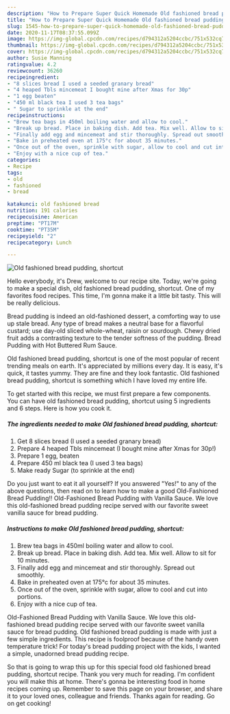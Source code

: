 ```yaml
---
description: "How to Prepare Super Quick Homemade Old fashioned bread pudding, shortcut"
title: "How to Prepare Super Quick Homemade Old fashioned bread pudding, shortcut"
slug: 1545-how-to-prepare-super-quick-homemade-old-fashioned-bread-pudding-shortcut
date: 2020-11-17T08:37:55.099Z
image: https://img-global.cpcdn.com/recipes/d794312a5204ccbc/751x532cq70/old-fashioned-bread-pudding-shortcut-recipe-main-photo.jpg
thumbnail: https://img-global.cpcdn.com/recipes/d794312a5204ccbc/751x532cq70/old-fashioned-bread-pudding-shortcut-recipe-main-photo.jpg
cover: https://img-global.cpcdn.com/recipes/d794312a5204ccbc/751x532cq70/old-fashioned-bread-pudding-shortcut-recipe-main-photo.jpg
author: Susie Manning
ratingvalue: 4.2
reviewcount: 36260
recipeingredient:
- "8 slices bread I used a seeded granary bread"
- "4 heaped Tbls mincemeat I bought mine after Xmas for 30p"
- "1 egg beaten"
- "450 ml black tea I used 3 tea bags"
- " Sugar to sprinkle at the end"
recipeinstructions:
- "Brew tea bags in 450ml boiling water and allow to cool."
- "Break up bread. Place in baking dish. Add tea. Mix well. Allow to sit for 10 minutes."
- "Finally add egg and mincemeat and stir thoroughly. Spread out smoothly."
- "Bake in preheated oven at 175°c for about 35 minutes."
- "Once out of the oven, sprinkle with sugar, allow to cool and cut into portions."
- "Enjoy with a nice cup of tea."
categories:
- Recipe
tags:
- old
- fashioned
- bread

katakunci: old fashioned bread 
nutrition: 191 calories
recipecuisine: American
preptime: "PT17M"
cooktime: "PT35M"
recipeyield: "2"
recipecategory: Lunch

---
```



![Old fashioned bread pudding, shortcut](https://img-global.cpcdn.com/recipes/d794312a5204ccbc/751x532cq70/old-fashioned-bread-pudding-shortcut-recipe-main-photo.jpg)

Hello everybody, it's Drew, welcome to our recipe site. Today, we're going to make a special dish, old fashioned bread pudding, shortcut. One of my favorites food recipes. This time, I'm gonna make it a little bit tasty. This will be really delicious.

Bread pudding is indeed an old-fashioned dessert, a comforting way to use up stale bread. Any type of bread makes a neutral base for a flavorful custard; use day-old sliced whole-wheat, raisin or sourdough. Chewy dried fruit adds a contrasting texture to the tender softness of the pudding. Bread Pudding with Hot Buttered Rum Sauce.

Old fashioned bread pudding, shortcut is one of the most popular of recent trending meals on earth. It's appreciated by millions every day. It is easy, it's quick, it tastes yummy. They are fine and they look fantastic. Old fashioned bread pudding, shortcut is something which I have loved my entire life.


To get started with this recipe, we must first prepare a few components. You can have old fashioned bread pudding, shortcut using 5 ingredients and 6 steps. Here is how you cook it.

<!--inarticleads1-->

##### The ingredients needed to make Old fashioned bread pudding, shortcut:

1. Get 8 slices bread (I used a seeded granary bread)
1. Prepare 4 heaped Tbls mincemeat (I bought mine after Xmas for 30p!)
1. Prepare 1 egg, beaten
1. Prepare 450 ml black tea (I used 3 tea bags)
1. Make ready  Sugar (to sprinkle at the end)


Do you just want to eat it all yourself? If you answered &#34;Yes!&#34; to any of the above questions, then read on to learn how to make a good Old-Fashioned Bread Pudding!! Old-Fashioned Bread Pudding with Vanilla Sauce. We love this old-fashioned bread pudding recipe served with our favorite sweet vanilla sauce for bread pudding. 

<!--inarticleads2-->

##### Instructions to make Old fashioned bread pudding, shortcut:

1. Brew tea bags in 450ml boiling water and allow to cool.
1. Break up bread. Place in baking dish. Add tea. Mix well. Allow to sit for 10 minutes.
1. Finally add egg and mincemeat and stir thoroughly. Spread out smoothly.
1. Bake in preheated oven at 175°c for about 35 minutes.
1. Once out of the oven, sprinkle with sugar, allow to cool and cut into portions.
1. Enjoy with a nice cup of tea.


Old-Fashioned Bread Pudding with Vanilla Sauce. We love this old-fashioned bread pudding recipe served with our favorite sweet vanilla sauce for bread pudding. Old fashioned bread pudding is made with just a few simple ingredients. This recipe is foolproof because of the handy oven temperature trick! For today&#39;s bread pudding project with the kids, I wanted a simple, unadorned bread pudding recipe. 

So that is going to wrap this up for this special food old fashioned bread pudding, shortcut recipe. Thank you very much for reading. I'm confident you will make this at home. There's gonna be interesting food in home recipes coming up. Remember to save this page on your browser, and share it to your loved ones, colleague and friends. Thanks again for reading. Go on get cooking!
